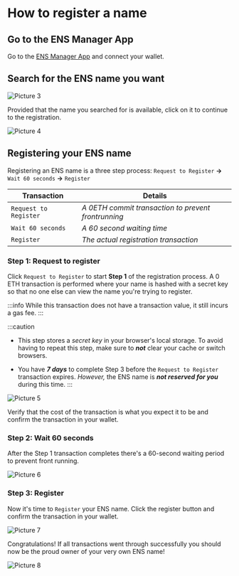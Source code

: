 # How to register a name

## Go to the ENS Manager App
Go to the [ENS Manager App](https://app.ens.domains) and connect your wallet.

## Search for the ENS name you want
![Picture 3](/img/register_name_img3.webp)

Provided that the name you searched for is available, click on it to continue to the registration.

![Picture 4](/img/register_name_img4.webp)

## Registering your ENS name
Registering an ENS name is a three step process:
`Request to Register` **→** `Wait 60 seconds` **→** `Register`

| Transaction           | Details                                             |
|-----------------------|-----------------------------------------------------|
| `Request to Register` | *A 0ETH commit transaction to prevent frontrunning* |
| `Wait 60 seconds`     | *A 60 second waiting time*                          |
| `Register`            | *The actual registration transaction*               |


### Step 1: Request to register
Click `Request to Register` to start **Step 1** of the registration process.
A 0 ETH transaction is performed where your name is hashed with a secret key so that no one else can view the name you're trying to register.

:::info
While this transaction does not have a transaction value, it still incurs a gas fee.
:::

:::caution
* This step stores a *secret key* in your browser's local storage. To avoid having to repeat this step, make sure to ***not*** clear your cache or switch browsers.

* You have ***7 days*** to complete Step 3 before the `Request to Register` transaction expires. *However,* the ENS name is ***not reserved for you*** during this time.
:::

![Picture 5](/img/register_name_img5.webp)

Verify that the cost of the transaction is what you expect it to be and confirm the transaction in your wallet.

### Step 2: Wait 60 seconds
After the Step 1 transaction completes there's a 60-second waiting period to prevent front running.

![Picture 6](/img/register_name_img6.webp)

### Step 3: Register
Now it's time to `Register` your ENS name. Click the register button and confirm the transaction in your wallet.

![Picture 7](/img/register_name_img7.webp)

Congratulations! If all transactions went through successfully you should now be the proud owner of your very own ENS name!

![Picture 8](/img/register_name_img8.webp)
